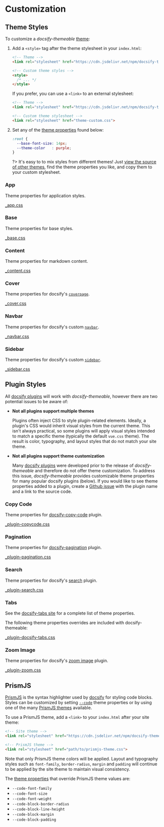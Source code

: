 # Customization

## Theme Styles

To customize a *docsify-themeable* [theme](themes):

1. Add a `<style>` tag after the theme stylesheet in your `index.html`:

   ```html
   <!-- Theme -->
   <link rel="stylesheet" href="https://cdn.jsdelivr.net/npm/docsify-themeable@0/dist/css/theme-simple.css">

   <!-- Custom theme styles -->
   <style>
     /* ... */
   </style>
   ```

   If you prefer, you can use a `<link>` to an external stylesheet:

   ```html
   <!-- Theme -->
   <link rel="stylesheet" href="https://cdn.jsdelivr.net/npm/docsify-themeable@0/dist/css/theme-simple.css">

   <!-- Custom theme stylesheet -->
   <link rel="stylesheet" href="theme-custom.css">
   ```

1. Set any of the [theme properties](#theme) found below:

   ```css
   :root {
     --base-font-size: 14px;
     --theme-color   : purple;
   }
   ```

   ?> It's easy to to mix styles from different themes! Just [view the source of other themes](https://github.com/jhildenbiddle/docsify-themeable/tree/master/src/scss/themes), find the theme properties you like, and copy them to your custom stylesheet.

### App

Theme properties for application styles.

[_app.css](https://cdn.jsdelivr.net/npm/docsify-themeable@0/src/scss/themes/defaults/_app.css ':include :type:code')

### Base

Theme properties for base styles.

[_base.css](https://cdn.jsdelivr.net/npm/docsify-themeable@0/src/scss/themes/defaults/_base.css ':include :type:code')

### Content

Theme properties for markdown content.

[_content.css](https://cdn.jsdelivr.net/npm/docsify-themeable@0/src/scss/themes/defaults/_content.css ':include :type:code')

### Cover

Theme properties for docsify's [`coverpage`](https://docsify.js.org/#/cover).

[_cover.css](https://cdn.jsdelivr.net/npm/docsify-themeable@0/src/scss/themes/defaults/_cover.css ':include :type:code')

### Navbar

Theme properties for docsify's custom [`navbar`](https://docsify.js.org/#/custom-navbar).

[_navbar.css](https://cdn.jsdelivr.net/npm/docsify-themeable@0/src/scss/themes/defaults/_navbar.css ':include :type:code')

### Sidebar

Theme properties for docsify's custom [`sidebar`](https://docsify.js.org/#/more-pages).

[_sidebar.css](https://cdn.jsdelivr.net/npm/docsify-themeable@0/src/scss/themes/defaults/_sidebar.css ':include :type:code')

## Plugin Styles

All [docsify plugins](https://docsify.js.org/#/plugins) will work with *docsify-themeable*, however there are two potential issues to be aware of:

- **Not all plugins support multiple themes**

  Plugins often inject CSS to style plugin-related elements. Ideally, a plugin's CSS would inherit visual styles from the current theme. This isn't always practical, so some plugins will apply visual styles intended to match a specific theme (typically the default `vue.css` theme). The result is color, typography, and layout styles that do not match your site theme.

- **Not all plugins support theme customization**

  Many [docsify plugins](https://docsify.js.org/#/plugins) were developed prior to the release of *docsify-themeable* and therefore do not offer theme customization. To address this issue, *docsify-themeable* provides customizable theme properties for many popular docsify plugins (below). If you would like to see theme properties added to a plugin, create a [Github issue](https://github.com/jhildenbiddle/docsify-themeable/issues) with the plugin name and a link to the source code.

### Copy Code

Theme properties for [docsify-copy-code](https://github.com/jperasmus/docsify-copy-code) plugin.

[_plugin-copycode.css](https://cdn.jsdelivr.net/npm/docsify-themeable@0/src/scss/themes/defaults/_plugin-copy-code.css ':include :type:code')

### Pagination

Theme properties for [docsify-pagination](https://github.com/imyelo/docsify-pagination) plugin.

[_plugin-pagination.css](https://cdn.jsdelivr.net/npm/docsify-themeable@0/src/scss/themes/defaults/_plugin-pagination.css ':include :type:code')

### Search

Theme properties for docsify's [search](https://docsify.js.org/#/plugins?id=full-text-search) plugin.

[_plugin-search.css](https://cdn.jsdelivr.net/npm/docsify-themeable@0/src/scss/themes/defaults/_plugin-search.css ':include :type:code')

### Tabs

See the [docsify-tabs site](https://jhildenbiddle.github.io/docsify-tabs/) for a complete list of theme properties.

The following theme properties overrides are included with docsify-themeable:

[_plugin-docsify-tabs.css](https://cdn.jsdelivr.net/npm/docsify-themeable@0/src/scss/themes/defaults/_plugin-docsify-tabs.css ':include :type:code')

### Zoom Image

Theme properties for docsify's [zoom image](https://docsify.js.org/#/plugins?id=zoom-image) plugin.

[_plugin-zoom.css](https://cdn.jsdelivr.net/npm/docsify-themeable@0/src/scss/themes/defaults/_plugin-zoom-image.css ':include :type:code')

## PrismJS

[PrismJS](http://prismjs.com/) is the syntax highlighter used by [docsify](https://docsify.js.org/) for styling code blocks. Styles can be customized by setting [`--code`](#-code) theme properties or by using one of the many [PrismJS themes](https://cdn.jsdelivr.net/npm/prismjs/themes/) available.

To use a PrismJS theme, add a `<link>` to your `index.html` after your site theme:

```html
<!-- Site theme -->
<link rel="stylesheet" href="https://cdn.jsdelivr.net/npm/docsify-themeable@0/dist/css/theme-defaults.min.css">

<!-- PrismJS theme -->
<link rel="stylesheet" href="path/to/prismjs-theme.css">
```

Note that only PrismJS theme colors will be applied. Layout and typography styles such as `font-family`, `border-radius`, `margin` and `padding` will continue to be applied by the site theme to maintain visual consistency.

The [theme properties](#theme) that override PrismJS theme values are:

- `--code-font-family`
- `--code-font-size`
- `--code-font-weight`
- `--code-block-border-radius`
- `--code-block-line-height`
- `--code-block-margin`
- `--code-block-padding`
